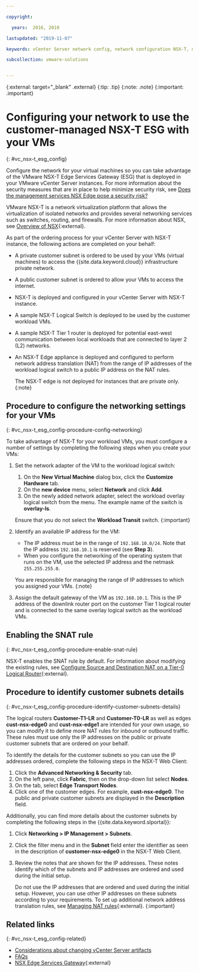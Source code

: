 ```yaml
---

copyright:

  years:  2016, 2019

lastupdated: "2019-11-07"

keywords: vCenter Server network config, network configuration NSX-T, manage NSX-T ESG

subcollection: vmware-solutions


---
```


{:external: target="_blank" .external}
{:tip: .tip}
{:note: .note}
{:important: .important}

# Configuring your network to use the customer-managed NSX-T ESG with your VMs
{: #vc_nsx-t_esg_config}

Configure the network for your virtual machines so you can take advantage of the VMware NSX-T Edge Services Gateway (ESG) that is deployed in your VMware vCenter Server instances. For more information about the security measures that are in place to help minimize security risk, see [Does the management services NSX Edge pose a security risk?](/docs/services/vmwaresolutions?topic=vmware-solutions-faq#does-the-management-services-nsx-edge-pose-a-security-risk-)

VMware NSX-T is a network virtualization platform that allows the virtualization of isolated networks and provides several networking
services such as switches, routing, and firewalls. For more information about NSX, see [Overview of NSX](https://pubs.vmware.com/NSX-62/topic/com.vmware.nsx-cross-vcenter-install.doc/GUID-10944155-28FF-46AA-AF56-7357E2F20AF4.html){:external}.

As part of the ordering process for your vCenter Server with NSX-T instance, the following actions are completed on your behalf:
* A private customer subnet is ordered to be used by your VMs (virtual machines) to access the {{site.data.keyword.cloud}} infrastructure private network.
* A public customer subnet is ordered to allow your VMs to access the internet.
* NSX-T is deployed and configured in your vCenter Server with NSX-T instance.
* A sample NSX-T Logical Switch is deployed to be used by the customer workload VMs.
* A sample NSX-T Tier 1 router is deployed for potential east-west communication between local workloads that are connected to layer 2 (L2) networks.
* An NSX-T Edge appliance is deployed and configured to perform network address translation (NAT) from the range of IP addresses of the workload logical switch to a public IP address on the NAT rules.

  The NSX-T edge is not deployed for instances that are private only.
  {:note}

## Procedure to configure the networking settings for your VMs
{: #vc_nsx-t_esg_config-procedure-config-networking}

To take advantage of NSX-T for your workload VMs, you must configure a number of settings by completing the following steps when you create your VMs:

1. Set the network adapter of the VM to the workload logical switch:
   1. On the **New Virtual Machine** dialog box, click the **Customize Hardware** tab.
   2. On the **new device** menu, select **Network** and click **Add**.
   3. On the newly added network adapter, select the workload overlay logical switch from the menu. The example name of the switch is **overlay-ls**.

   Ensure that you do not select the **Workload Transit** switch.
   {:important}

2. Identify an available IP address for the VM:
   *  The IP address must be in the range of `192.168.10.0/24`. Note that the IP address `192.168.10.1` is reserved (see **Step 3**).
   *  When you configure the networking of the operating system that runs on the VM, use the selected IP address and the netmask
   `255.255.255.0`.

   You are responsible for managing the range of IP addresses to which you assigned your VMs.
   {:note}

3. Assign the default gateway of the VM as `192.168.10.1`. This is the IP address of the downlink router port on the customer Tier 1 logical router and is connected to the same overlay logical switch as the workload VMs.

## Enabling the SNAT rule
{: #vc_nsx-t_esg_config-procedure-enable-snat-rule}

NSX-T enables the SNAT rule by default. For information about modifying the existing rules, see [Configure Source and Destination NAT on a Tier-0 Logical Router](https://docs.vmware.com/en/VMware-NSX-T-Data-Center/2.4/administration/GUID-45949ACD-9029-4674-B29C-C2EABEB39E1D.html){:external}.

## Procedure to identify customer subnets details
{: #vc_nsx-t_esg_config-procedure-identify-customer-subnets-details}

The logical routers **Customer-T1-LR** and **Customer-T0-LR** as well as edges **cust-nsx-edge0** and **cust-nsx-edge1** are intended for your own usage, so you can modify it to define more NAT rules for inbound or outbound traffic. These rules must use only the IP addresses on the public or private customer subnets that are ordered on your behalf.

To identify the details for the customer subnets so you can use the IP addresses ordered, complete the following steps in the NSX-T Web Client:

1. Click the **Advanced Networking & Security** tab.
2. On the left pane, click **Fabric**, then on the drop-down list select **Nodes**.
3. On the tab, select **Edge Transport Nodes**.
4. Click one of the customer edges. For example, **cust-nsx-edge0**. The public and private customer subnets are displayed in the **Description** field.

Additionally, you can find more details about the customer subnets by completing the following steps in the {{site.data.keyword.slportal}}:

1. Click **Networking > IP Management > Subnets**.
2. Click the filter menu and in the **Subnet** field enter the identifier as seen in the description of **customer-nsx-edge0** in the NSX-T Web Client.
3. Review the notes that are shown for the IP addresses. These notes identify which of the subnets and IP addresses are ordered and used during the initial setup.

   Do not use the IP addresses that are ordered and used during the initial setup. However, you can use other IP addresses on these subnets according to your requirements. To set up additional network address translation rules, see [Managing NAT rules](https://pubs.vmware.com/NSX-62/topic/com.vmware.nsx.admin.doc/GUID-5896D8CF-20E0-4691-A9EB-83AFD9D36AFD.html){:external}.
   {:important}

## Related links
{: #vc_nsx-t_esg_config-related}

* [Considerations about changing vCenter Server artifacts](/docs/services/vmwaresolutions?topic=vmware-solutions-vcenter_chg_impact#vcenter_chg_impact)
* [FAQs](/docs/services/vmwaresolutions?topic=vmware-solutions-faq)
* [NSX Edge Services Gateway](https://www.ibm.com/cloud/garage/architectures/implementation/virtualization_nsx){:external}
